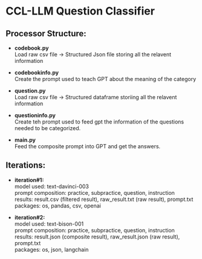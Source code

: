 # CCL-LLM Question Classifier

## Processor Structure:

- **codebook.py** \
Load raw csv file -> Structured Json file storing all the relavent information

- **codebookinfo.py** \
Create the prompt used to teach GPT about the meaning of the category

- **question.py** \
Load raw csv file -> Structured dataframe storiing all the relavent information

- **questioninfo.py** \
Create teh prompt used to feed gpt the information of the questions needed to be categorized.

- **main.py** \
Feed the composite prompt into GPT and get the answers.


## Iterations:
- **iteration#1:** \
    model used: text-davinci-003\
    prompt composition: practice, subpractice, question, instruction\
    results: result.csv (filtered result), raw_result.txt (raw result), prompt.txt\
    packages: os, pandas, csv, openai
    
- **iteration#2:** \
    model used: text-bison-001\
    prompt composition: practice, subpractice, question, instruction\
    results: result.json (composite result), raw_result.json (raw result), prompt.txt\
    packages: os, json, langchain

